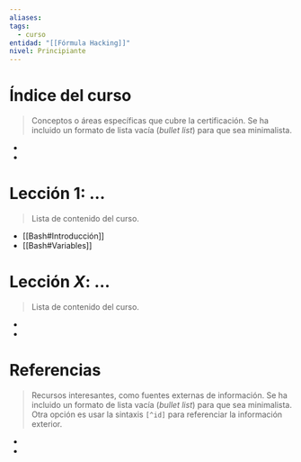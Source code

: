 ```yaml
---
aliases: 
tags:
  - curso
entidad: "[[Fórmula Hacking]]"
nivel: Principiante
---
```

# Índice del curso

> Conceptos o áreas específicas que cubre la certificación.
> Se ha incluido un formato de lista vacía (*bullet list*) para que sea minimalista.

- 
- 

# Lección 1: …

> Lista de contenido del curso.

- [[Bash#Introducción]]
-  [[Bash#Variables]]

# Lección $X$: …

> Lista de contenido del curso.

- 
-   

# Referencias

> Recursos interesantes, como fuentes externas de información.
> Se ha incluido un formato de lista vacía (*bullet list*) para que sea minimalista.
> Otra opción es usar la sintaxis `[^id]` para referenciar la información exterior.

- 
- 
